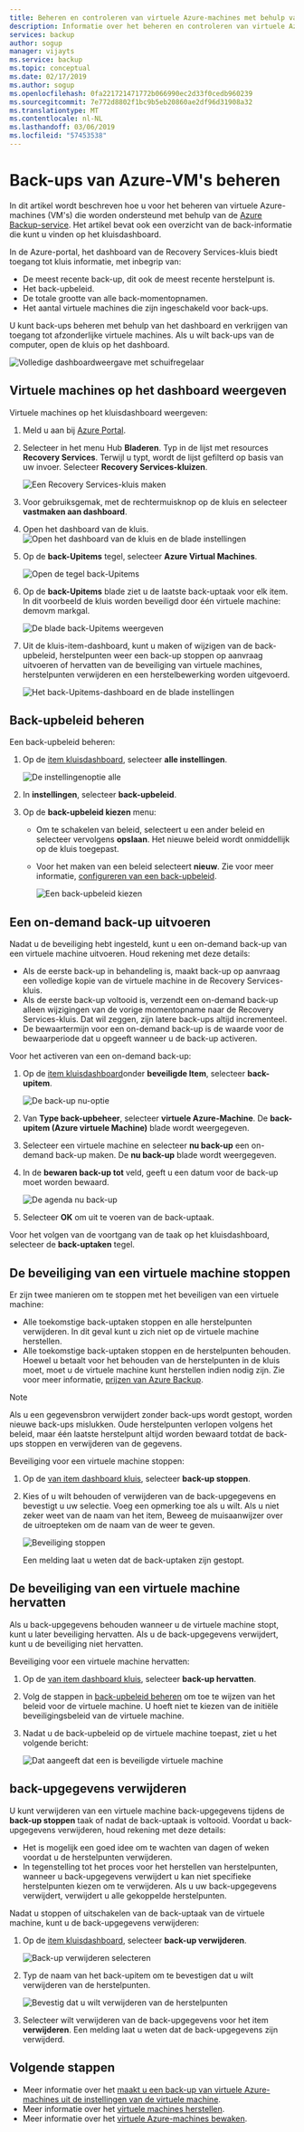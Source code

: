 ```yaml
---
title: Beheren en controleren van virtuele Azure-machines met behulp van de Azure Backup-service
description: Informatie over het beheren en controleren van virtuele Azure-machines met behulp van de Azure Backup-service.
services: backup
author: sogup
manager: vijayts
ms.service: backup
ms.topic: conceptual
ms.date: 02/17/2019
ms.author: sogup
ms.openlocfilehash: 0fa221721471772b066990ec2d33f0cedb960239
ms.sourcegitcommit: 7e772d8802f1bc9b5eb20860ae2df96d31908a32
ms.translationtype: MT
ms.contentlocale: nl-NL
ms.lasthandoff: 03/06/2019
ms.locfileid: "57453538"
---
```

# <a name="manage-azure-vm-backups"></a>Back-ups van Azure-VM's beheren

In dit artikel wordt beschreven hoe u voor het beheren van virtuele Azure-machines (VM's) die worden ondersteund met behulp van de [Azure Backup-service](backup-overview.md). Het artikel bevat ook een overzicht van de back-informatie die kunt u vinden op het kluisdashboard.


In de Azure-portal, het dashboard van de Recovery Services-kluis biedt toegang tot kluis informatie, met inbegrip van:

* De meest recente back-up, dit ook de meest recente herstelpunt is.
* Het back-upbeleid.
* De totale grootte van alle back-momentopnamen.
* Het aantal virtuele machines die zijn ingeschakeld voor back-ups.

U kunt back-ups beheren met behulp van het dashboard en verkrijgen van toegang tot afzonderlijke virtuele machines. Als u wilt back-ups van de computer, open de kluis op het dashboard.

![Volledige dashboardweergave met schuifregelaar](./media/backup-azure-manage-vms/bottom-slider.png)

## <a name="view-vms-on-the-dashboard"></a>Virtuele machines op het dashboard weergeven

Virtuele machines op het kluisdashboard weergeven: 

1. Meld u aan bij [Azure Portal](https://portal.azure.com/).
2. Selecteer in het menu Hub **Bladeren**. Typ in de lijst met resources **Recovery Services**. Terwijl u typt, wordt de lijst gefilterd op basis van uw invoer. Selecteer **Recovery Services-kluizen**.

    ![Een Recovery Services-kluis maken](./media/backup-azure-manage-vms/browse-to-rs-vaults.png)

3. Voor gebruiksgemak, met de rechtermuisknop op de kluis en selecteer **vastmaken aan dashboard**.
4. Open het dashboard van de kluis.
    ![Open het dashboard van de kluis en de blade instellingen](./media/backup-azure-manage-vms/full-view-rs-vault.png)

4. Op de **back-Upitems** tegel, selecteer **Azure Virtual Machines**.

    ![Open de tegel back-Upitems](./media/backup-azure-manage-vms/contoso-vault-1606.png)

5. Op de **back-Upitems** blade ziet u de laatste back-uptaak voor elk item. In dit voorbeeld de kluis worden beveiligd door één virtuele machine: demovm markgal.  

    ![De blade back-Upitems weergeven](./media/backup-azure-manage-vms/backup-items-blade-select-item.png)


6. Uit de kluis-item-dashboard, kunt u maken of wijzigen van de back-upbeleid, herstelpunten weer een back-up stoppen op aanvraag uitvoeren of hervatten van de beveiliging van virtuele machines, herstelpunten verwijderen en een herstelbewerking worden uitgevoerd.

    ![Het back-Upitems-dashboard en de blade instellingen](./media/backup-azure-manage-vms/item-dashboard-settings.png)

## <a name="manage-backup-policies"></a>Back-upbeleid beheren

Een back-upbeleid beheren:

1. Op de [item kluisdashboard](#view-vms-in-the-dashboard), selecteer **alle instellingen**.

    ![De instellingenoptie alle](./media/backup-azure-manage-vms/all-settings-button.png)
2. In **instellingen**, selecteer **back-upbeleid**.
3. Op de **back-upbeleid kiezen** menu:

   * Om te schakelen van beleid, selecteert u een ander beleid en selecteer vervolgens **opslaan**. Het nieuwe beleid wordt onmiddellijk op de kluis toegepast.
   * Voor het maken van een beleid selecteert **nieuw**. Zie voor meer informatie, [configureren van een back-upbeleid](backup-azure-arm-vms-prepare.md#configure-a-backup-policy).

     ![Een back-upbeleid kiezen](./media/backup-azure-manage-vms/backup-policy-create-new.png)


## <a name="run-an-on-demand-backup"></a>Een on-demand back-up uitvoeren
Nadat u de beveiliging hebt ingesteld, kunt u een on-demand back-up van een virtuele machine uitvoeren. Houd rekening met deze details: 
- Als de eerste back-up in behandeling is, maakt back-up op aanvraag een volledige kopie van de virtuele machine in de Recovery Services-kluis.
- Als de eerste back-up voltooid is, verzendt een on-demand back-up alleen wijzigingen van de vorige momentopname naar de Recovery Services-kluis. Dat wil zeggen, zijn latere back-ups altijd incrementeel.
- De bewaartermijn voor een on-demand back-up is de waarde voor de bewaarperiode dat u opgeeft wanneer u de back-up activeren.

Voor het activeren van een on-demand back-up:

1. Op de [item kluisdashboard](#view-vms-in-the-dashboard)onder **beveiligde Item**, selecteer **back-upitem**.

    ![De back-up nu-optie](./media/backup-azure-manage-vms/backup-now-button.png)

2. Van **Type back-upbeheer**, selecteer **virtuele Azure-Machine**. De **back-upitem (Azure virtuele Machine)** blade wordt weergegeven.
3. Selecteer een virtuele machine en selecteer **nu back-up** een on-demand back-up maken. De **nu back-up** blade wordt weergegeven.
4. In de **bewaren back-up tot** veld, geeft u een datum voor de back-up moet worden bewaard.

    ![De agenda nu back-up](./media/backup-azure-manage-vms/backup-now-check.png)

5. Selecteer **OK** om uit te voeren van de back-uptaak.

Voor het volgen van de voortgang van de taak op het kluisdashboard, selecteer de **back-uptaken** tegel.

## <a name="stop-protecting-a-vm"></a>De beveiliging van een virtuele machine stoppen

Er zijn twee manieren om te stoppen met het beveiligen van een virtuele machine:

- Alle toekomstige back-uptaken stoppen en alle herstelpunten verwijderen. In dit geval kunt u zich niet op de virtuele machine herstellen.
- Alle toekomstige back-uptaken stoppen en de herstelpunten behouden. Hoewel u betaalt voor het behouden van de herstelpunten in de kluis moet, moet u de virtuele machine kunt herstellen indien nodig zijn. Zie voor meer informatie, [prijzen van Azure Backup](https://azure.microsoft.com/pricing/details/backup/).

>[!NOTE]
>Als u een gegevensbron verwijdert zonder back-ups wordt gestopt, worden nieuwe back-ups mislukken. Oude herstelpunten verlopen volgens het beleid, maar één laatste herstelpunt altijd worden bewaard totdat de back-ups stoppen en verwijderen van de gegevens.
>

Beveiliging voor een virtuele machine stoppen:

1. Op de [van item dashboard kluis](#view-vms-in-the-dashboard), selecteer **back-up stoppen**.
2. Kies of u wilt behouden of verwijderen van de back-upgegevens en bevestigt u uw selectie. Voeg een opmerking toe als u wilt. Als u niet zeker weet van de naam van het item, Beweeg de muisaanwijzer over de uitroepteken om de naam van de weer te geven.

    ![Beveiliging stoppen](./media/backup-azure-manage-vms/retain-or-delete-option.png)

     Een melding laat u weten dat de back-uptaken zijn gestopt.

## <a name="resume-protection-of-a-vm"></a>De beveiliging van een virtuele machine hervatten

Als u back-upgegevens behouden wanneer u de virtuele machine stopt, kunt u later beveiliging hervatten. Als u de back-upgegevens verwijdert, kunt u de beveiliging niet hervatten.

Beveiliging voor een virtuele machine hervatten:

1. Op de [van item dashboard kluis](#view-vms-in-the-dashboard), selecteer **back-up hervatten**.

2. Volg de stappen in [back-upbeleid beheren](#manage-backup-policies) om toe te wijzen van het beleid voor de virtuele machine. U hoeft niet te kiezen van de initiële beveiligingsbeleid van de virtuele machine.
3. Nadat u de back-upbeleid op de virtuele machine toepast, ziet u het volgende bericht:

    ![Dat aangeeft dat een is beveiligde virtuele machine](./media/backup-azure-manage-vms/success-message.png)

## <a name="delete-backup-data"></a>back-upgegevens verwijderen

U kunt verwijderen van een virtuele machine back-upgegevens tijdens de **back-up stoppen** taak of nadat de back-uptaak is voltooid. Voordat u back-upgegevens verwijderen, houd rekening met deze details:

- Het is mogelijk een goed idee om te wachten van dagen of weken voordat u de herstelpunten verwijderen.
- In tegenstelling tot het proces voor het herstellen van herstelpunten, wanneer u back-upgegevens verwijdert u kan niet specifieke herstelpunten kiezen om te verwijderen. Als u uw back-upgegevens verwijdert, verwijdert u alle gekoppelde herstelpunten.

Nadat u stoppen of uitschakelen van de back-uptaak van de virtuele machine, kunt u de back-upgegevens verwijderen:


1. Op de [item kluisdashboard](#view-vms-in-the-dashboard), selecteer **back-up verwijderen**.

    ![Back-up verwijderen selecteren](./media/backup-azure-manage-vms/delete-backup-buttom.png)

1. Typ de naam van het back-upitem om te bevestigen dat u wilt verwijderen van de herstelpunten.

    ![Bevestig dat u wilt verwijderen van de herstelpunten](./media/backup-azure-manage-vms/item-verification-box.png)

1. Selecteer wilt verwijderen van de back-upgegevens voor het item **verwijderen**. Een melding laat u weten dat de back-upgegevens zijn verwijderd.

## <a name="next-steps"></a>Volgende stappen
- Meer informatie over het [maakt u een back-up van virtuele Azure-machines uit de instellingen van de virtuele machine](backup-azure-vms-first-look-arm.md).
- Meer informatie over het [virtuele machines herstellen](backup-azure-arm-restore-vms.md).
- Meer informatie over het [virtuele Azure-machines bewaken](backup-azure-monitor-vms.md).
